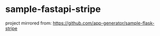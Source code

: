 # sample-fastapi-stripe

project mirrored from:
https://github.com/app-generator/sample-flask-stripe

